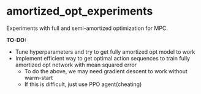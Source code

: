 # amortized_opt_experiments

Experiments with full and semi-amortized optimization for MPC.

**TO-DO:**
- Tune hyperparameters and try to get fully amortized opt model to work
- Implement efficient way to get optimal action sequences to train fully amortized opt network with mean squared error
  - To do the above, we may need gradient descent to work without warm-start
  - If this is difficult, just use PPO agent(cheating)
